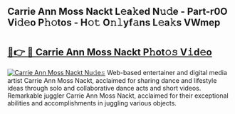 ## Carrie Ann Moss Nackt L𝚎a𝚔ed N𝚞𝚍e - Part-r0O Vi𝚍𝚎o P𝚑𝚘tos - H𝚘𝚝 O𝚗𝚕yf𝚊ns L𝚎a𝚔s VWmep

# <h2><a href="http://kf85pat.oniu.top/?m=Carrie+Ann+Moss+Nackt">🔗👉 🔴 Carrie Ann Moss Nackt P𝚑ot𝚘𝚜 V𝚒d𝚎o</a></h2>

[![Carrie Ann Moss Nackt Nu𝚍e𝚜](https://i.imgur.com/0qMVB7G.gif)](http://kf85pat.oniu.top/?m=Carrie+Ann+Moss+Nackt)
Web-based entertainer and digital media artist Carrie Ann Moss Nackt, acclaimed for sharing dance and lifestyle ideas through solo and collaborative dance acts and short videos. Remarkable juggler Carrie Ann Moss Nackt, acclaimed for their exceptional abilities and accomplishments in juggling various objects.  
